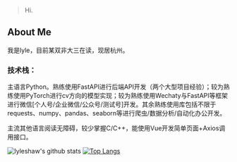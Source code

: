> Hi.

## About Me

我是lyle，目前某双非大三在读，现居杭州。

### 技术栈：

主语言Python。熟练使用FastAPI进行后端API开发（两个大型项目经验）；较为熟练使用PyTorch进行cv方向的模型实现；较为熟练使用Wechaty与FastAPI等框架进行微信[个人号/企业微信/公众号/测试号]开发。其余熟练使用库包括不限于requests、numpy、pandas、seaborn等进行爬虫/数据分析/自动化办公开发。

主流其他语言阅读无障碍，较少掌握C/C++，能使用Vue开发简单页面+Axios调用接口。

![lyleshaw's github stats](https://github-readme-stats.vercel.app/api?username=lyleshaw&show_icons=true&count_private=true) [![Top Langs](https://github-readme-stats.vercel.app/api/top-langs/?username=lyleshaw&hide=JavaScript,HTML,CSS&layout=compact)](https://github.com/lyleshaw)


